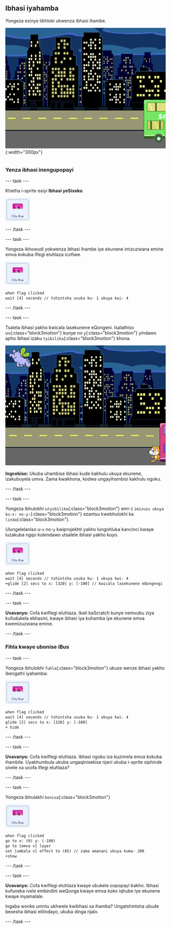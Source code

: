 ## Ibhasi iyahamba

<div style="display: flex; flex-wrap: wrap">
<div style="flex-basis: 200px; flex-grow: 1; margin-right: 15px;">
Yongeza ezinye iibhloki ukwenza ibhasi ihambe.
</div>
<div>

![Iqonga libonisa ukuba ibhasi iye ekunene.](images/bus-leaving.png){:width="300px"}

</div>
</div>

### Yenza ibhasi inengupopayi

--- task ---

Khetha i-sprite esiyi **Ibhasi yeSixeko**.

![Isi-Sprite esiyiIbhasi yesiXeko.](images/bus-sprite.png)

--- /task ---

--- task ---

Yongeza ikhowudi yokwenza ibhasi ihambe iye ekunene imizuzwana emine emva kokuba iflegi eluhlaza icofiwe.

![Isi-Sprite esiyiIbhasi yesiXeko.](images/bus-sprite.png)

```blocks3
when flag clicked 
wait [4] seconds // tshintsha usuka ku- 1 ukuya kwi- 4
```

--- /task ---

--- task ---

Tsalela ibhasi yakho kwicala lasekunene eQongeni. Isalathiso  u`x`{:class="block3motion"} kunye no `y`{:class="block3motion"} yindawo apho ibhasi izaku `tyibilika`{:class="block3motion"} khona.

![](images/bus-right.png)

**Ingcebiso:** Ukuba uhambise ibhasi kude kakhulu ukuya ekunene, izakubuyela umva. Zama kwakhona, kodwa ungayihambisi kakhulu ngoku.

--- /task ---

--- task ---

Yongeza ibhulokhi u`tyibilika`{:class="block3motion"} emi-`2` `imizuzu ukuya ku-x: no-y:`{:class="block3motion"} ezantsu kwebhulokhi ka `linda`{:class="block3motion"}.

Ulungelelaniso u-`x` no-`y` kwiprojekhti yakho lungohluka kancinci kwaye luzakuba ngqo kulendawo utsalele ibhasi yakho kuyo.

![Isi-Sprite esiyiIbhasi yesiXeko.](images/bus-sprite.png)

```blocks3
when flag clicked 
wait [4] seconds // tshintsha usuka ku- 1 ukuya kwi- 4
+glide [2] secs to x: [320] y: [-100] // kwicala lasekunene eQongengi
```

--- /task ---

--- task ---

**Uvavanyo:** Cofa kwiflegi eluhlaza. Ikati kaScratch kunye nemvubu ziya kufudukela ebhasini, kwaye ibhasi iya kuhamba iye ekunene emva kwemizuzwana emine.

--- /task ---

### Fihla kwaye ubonise iBus

--- task ---

Yongeza ibhulokhi `fuhla`{:class="block3motion"} ukuze wenze ibhasi yakho ibengathi iyahamba:

![Isi-Sprite esiyiIbhasi yesiXeko.](images/bus-sprite.png)

```blocks3
when flag clicked 
wait [4] seconds // tshintsha usuka ku- 1 ukuya kwi- 4
glide [2] secs to x: [320] y: [-100]
+ hide
```
--- /task ---

--- task ---

**Uvavanyo:** Cofa kwiflegi eluhlaza. Ibhasi ngoku iza kuzimela emva kokuba ihambile. Uyakhumbula ukuba ungaqinisekisa njani ukuba i-sprite siphinde sivele xa ucofa iflegi eluhlaza?

--- /task ---

--- task ---

Yongeza ibhulakhi `bonisa`{:class="block3motion"}

![Isi-Sprite esiyiIbhasi yesiXeko.](images/bus-sprite.png)

```blocks3
when flag clicked
go to x: (0) y: (-100)
go to [emva v] layer
set [umbala v] effect to (85) // zama amanani ukuya kuma- 200
+show
```

--- /task ---

--- task ---

**Uvavanyo:** Cofa kwiflegi eluhlaza kwaye ubukele oopopayi bakho. Ibhasi kufuneka ivele embindini weQonga kwaye emva koko iqhube iye ekunene kwaye inyamalale.

Ingaba wonke umntu ukhwele kwibhasi xa ihamba? Ungatshintsha ubude bexesha ibhasi elilindayo, ukuba dinga njalo.

--- /task ---
